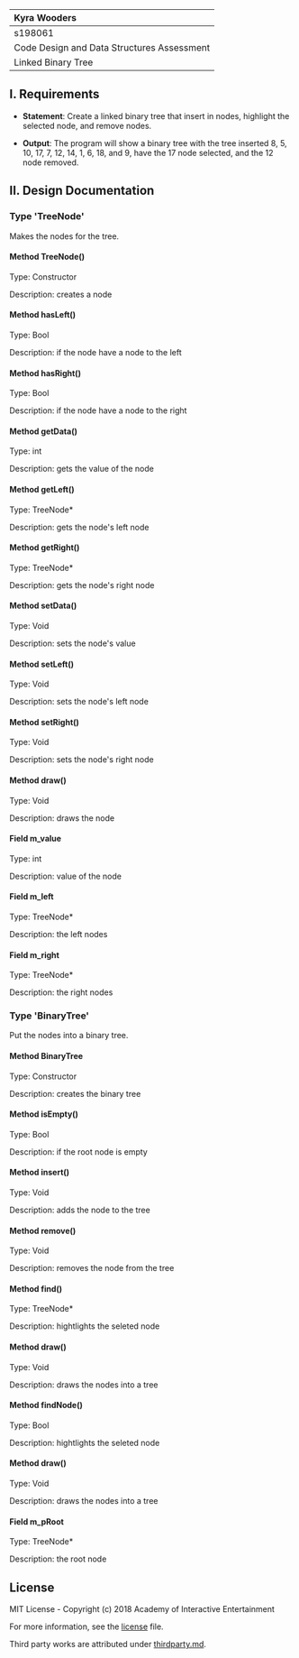 | Kyra Wooders |
| :---     |
| s198061 |
| Code Design and Data Structures Assessment |
| Linked Binary Tree |

## I. Requirements

- **Statement**: Create a linked binary tree that insert in nodes, highlight the selected node, and remove nodes.

- **Output**: The program will show a binary tree with the tree inserted 8, 5, 10, 17, 7, 12, 14, 1, 6, 18, and 9, have the 17 node selected, and the 12 node removed.

## II. Design Documentation

### Type 'TreeNode'
Makes the nodes for the tree.

#### Method TreeNode()
Type: Constructor

Description: creates a node

#### Method hasLeft()
Type: Bool

Description: if the node have a node to the left

#### Method hasRight()
Type: Bool

Description: if the node have a node to the right

#### Method getData()
Type: int

Description: gets the value of the node

#### Method getLeft()
Type: TreeNode*

Description: gets the node's left node

#### Method getRight()
Type: TreeNode*

Description: gets the node's right node

#### Method setData()
Type: Void

Description: sets the node's value

#### Method setLeft()
Type: Void

Description: sets the node's left node

#### Method setRight()
Type: Void

Description: sets the node's right node

#### Method draw()
Type: Void

Description: draws the node

#### Field m_value
Type: int

Description: value of the node

#### Field m_left
Type: TreeNode*

Description: the left nodes

#### Field m_right
Type: TreeNode*

Description: the right nodes

### Type 'BinaryTree'
Put the nodes into a binary tree.

#### Method BinaryTree
Type: Constructor

Description: creates the binary tree

#### Method isEmpty()
Type: Bool

Description: if the root node is empty

#### Method insert()
Type: Void

Description: adds the node to the tree

#### Method remove()
Type: Void

Description: removes the node from the tree

#### Method find()
Type: TreeNode*

Description: hightlights the seleted node

#### Method draw()
Type: Void

Description: draws the nodes into a tree

#### Method findNode()
Type: Bool

Description: hightlights the seleted node

#### Method draw()
Type: Void

Description: draws the nodes into a tree

#### Field m_pRoot
Type: TreeNode*

Description: the root node


## License

MIT License - Copyright (c) 2018 Academy of Interactive Entertainment

For more information, see the [license][lic] file.

Third party works are attributed under [thirdparty.md][3p].

[lic]:license.md
[3p]:thirdparty.md
[raylib]:https://github.com/raysan5/raylib
